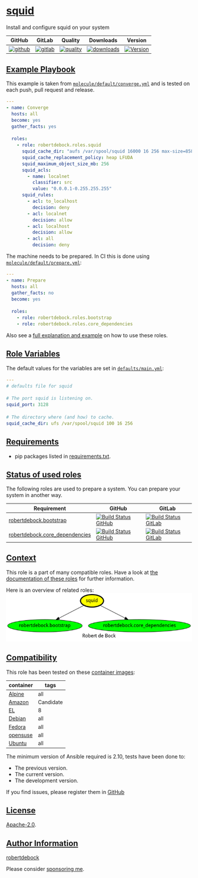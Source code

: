 # [squid](#squid)

Install and configure squid on your system

|GitHub|GitLab|Quality|Downloads|Version|
|------|------|-------|---------|-------|
|[![github](https://github.com/robertdebock/ansible-role-squid/workflows/Ansible%20Molecule/badge.svg)](https://github.com/robertdebock/ansible-role-squid/actions)|[![gitlab](https://gitlab.com/robertdebock-iac/ansible-role-squid/badges/master/pipeline.svg)](https://gitlab.com/robertdebock-iac/ansible-role-squid)|[![quality](https://img.shields.io/ansible/quality/35939)](https://galaxy.ansible.com/robertdebock/squid)|[![downloads](https://img.shields.io/ansible/role/d/35939)](https://galaxy.ansible.com/robertdebock/squid)|[![Version](https://img.shields.io/github/release/robertdebock/ansible-role-squid.svg)](https://github.com/robertdebock/ansible-role-squid/releases/)|

## [Example Playbook](#example-playbook)

This example is taken from [`molecule/default/converge.yml`](https://github.com/robertdebock/ansible-role-squid/blob/master/molecule/default/converge.yml) and is tested on each push, pull request and release.

```yaml
---
- name: Converge
  hosts: all
  become: yes
  gather_facts: yes

  roles:
    - role: robertdebock.roles.squid
      squid_cache_dir: "aufs /var/spool/squid 16000 16 256 max-size=8589934592"
      squid_cache_replacement_policy: heap LFUDA
      squid_maximum_object_size_mb: 256
      squid_acls:
        - name: localnet
          classifier: src
          value: "0.0.0.1-0.255.255.255"
      squid_rules:
        - acl: to_localhost
          decision: deny
        - acl: localnet
          decision: allow
        - acl: localhost
          decision: allow
        - acl: all
          decision: deny
```

The machine needs to be prepared. In CI this is done using [`molecule/default/prepare.yml`](https://github.com/robertdebock/ansible-role-squid/blob/master/molecule/default/prepare.yml):

```yaml
---
- name: Prepare
  hosts: all
  gather_facts: no
  become: yes

  roles:
    - role: robertdebock.roles.bootstrap
    - role: robertdebock.roles.core_dependencies
```

Also see a [full explanation and example](https://robertdebock.nl/how-to-use-these-roles.html) on how to use these roles.

## [Role Variables](#role-variables)

The default values for the variables are set in [`defaults/main.yml`](https://github.com/robertdebock/ansible-role-squid/blob/master/defaults/main.yml):

```yaml
---
# defaults file for squid

# The port squid is listening on.
squid_port: 3128

# The directory where (and how) to cache.
squid_cache_dir: ufs /var/spool/squid 100 16 256
```

## [Requirements](#requirements)

- pip packages listed in [requirements.txt](https://github.com/robertdebock/ansible-role-squid/blob/master/requirements.txt).

## [Status of used roles](#status-of-requirements)

The following roles are used to prepare a system. You can prepare your system in another way.

| Requirement | GitHub | GitLab |
|-------------|--------|--------|
|[robertdebock.bootstrap](https://galaxy.ansible.com/robertdebock/bootstrap)|[![Build Status GitHub](https://github.com/robertdebock/ansible-role-bootstrap/workflows/Ansible%20Molecule/badge.svg)](https://github.com/robertdebock/ansible-role-bootstrap/actions)|[![Build Status GitLab](https://gitlab.com/robertdebock-iac/ansible-role-bootstrap/badges/master/pipeline.svg)](https://gitlab.com/robertdebock-iac/ansible-role-bootstrap)|
|[robertdebock.core_dependencies](https://galaxy.ansible.com/robertdebock/core_dependencies)|[![Build Status GitHub](https://github.com/robertdebock/ansible-role-core_dependencies/workflows/Ansible%20Molecule/badge.svg)](https://github.com/robertdebock/ansible-role-core_dependencies/actions)|[![Build Status GitLab](https://gitlab.com/robertdebock-iac/ansible-role-core_dependencies/badges/master/pipeline.svg)](https://gitlab.com/robertdebock-iac/ansible-role-core_dependencies)|

## [Context](#context)

This role is a part of many compatible roles. Have a look at [the documentation of these roles](https://robertdebock.nl/) for further information.

Here is an overview of related roles:
![dependencies](https://raw.githubusercontent.com/robertdebock/ansible-role-squid/png/requirements.png "Dependencies")

## [Compatibility](#compatibility)

This role has been tested on these [container images](https://hub.docker.com/u/robertdebock):

|container|tags|
|---------|----|
|[Alpine](https://hub.docker.com/repository/docker/robertdebock/alpine/general)|all|
|[Amazon](https://hub.docker.com/repository/docker/robertdebock/amazonlinux/general)|Candidate|
|[EL](https://hub.docker.com/repository/docker/robertdebock/enterpriselinux/general)|8|
|[Debian](https://hub.docker.com/repository/docker/robertdebock/debian/general)|all|
|[Fedora](https://hub.docker.com/repository/docker/robertdebock/fedora/general)|all|
|[opensuse](https://hub.docker.com/repository/docker/robertdebock/opensuse/general)|all|
|[Ubuntu](https://hub.docker.com/repository/docker/robertdebock/ubuntu/general)|all|

The minimum version of Ansible required is 2.10, tests have been done to:

- The previous version.
- The current version.
- The development version.

If you find issues, please register them in [GitHub](https://github.com/robertdebock/ansible-role-squid/issues)

## [License](#license)

[Apache-2.0](https://github.com/robertdebock/ansible-role-squid/blob/master/LICENSE).

## [Author Information](#author-information)

[robertdebock](https://robertdebock.nl/)

Please consider [sponsoring me](https://github.com/sponsors/robertdebock).
